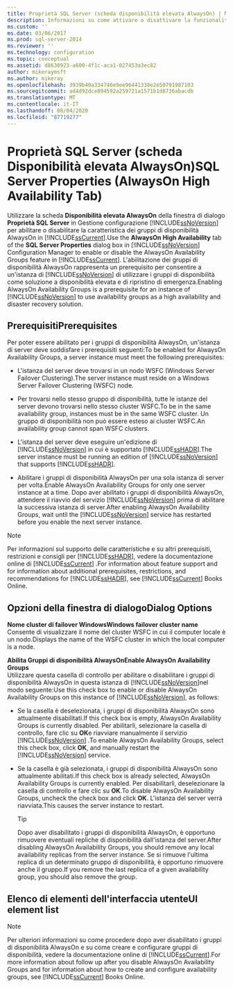 ```yaml
---
title: Proprietà SQL Server (scheda disponibilità elevata AlwaysOn) | Microsoft Docs
description: Informazioni su come attivare o disattivare la funzionalità Gruppi di disponibilità AlwaysOn in SQL Server 2014. Visualizzare i prerequisiti che l'istanza del server deve soddisfare per questa funzionalità.
ms.custom: ''
ms.date: 03/06/2017
ms.prod: sql-server-2014
ms.reviewer: ''
ms.technology: configuration
ms.topic: conceptual
ms.assetid: d8630923-a600-4f1c-aca1-027453a3ec82
author: mikeraymsft
ms.author: mikeray
ms.openlocfilehash: 3939b40a334746e9ee96441338e2e50791987103
ms.sourcegitcommit: ad4d92dce894592a259721a1571b1d8736abacdb
ms.translationtype: MT
ms.contentlocale: it-IT
ms.lasthandoff: 08/04/2020
ms.locfileid: "87719277"
---
```

# <a name="sql-server-properties-alwayson-high-availability-tab"></a><span data-ttu-id="19e90-104">Proprietà SQL Server (scheda Disponibilità elevata AlwaysOn)</span><span class="sxs-lookup"><span data-stu-id="19e90-104">SQL Server Properties (AlwaysOn High Availability Tab)</span></span>
  <span data-ttu-id="19e90-105">Utilizzare la scheda **Disponibilità elevata AlwaysOn** della finestra di dialogo **Proprietà SQL Server** in Gestione configurazione [!INCLUDE[ssNoVersion](../../includes/ssnoversion-md.md)] per abilitare o disabilitare la caratteristica dei gruppi di disponibilità AlwaysOn in [!INCLUDE[ssCurrent](../../includes/sscurrent-md.md)].</span><span class="sxs-lookup"><span data-stu-id="19e90-105">Use the **AlwaysOn High Availability** tab of the **SQL Server Properties** dialog box in [!INCLUDE[ssNoVersion](../../includes/ssnoversion-md.md)] Configuration Manager to enable or disable the AlwaysOn Availability Groups feature in [!INCLUDE[ssCurrent](../../includes/sscurrent-md.md)].</span></span> <span data-ttu-id="19e90-106">L'abilitazione dei gruppi di disponibilità AlwaysOn rappresenta un prerequisito per consentire a un'istanza di [!INCLUDE[ssNoVersion](../../includes/ssnoversion-md.md)] di utilizzare i gruppi di disponibilità come soluzione a disponibilità elevata e di ripristino di emergenza.</span><span class="sxs-lookup"><span data-stu-id="19e90-106">Enabling AlwaysOn Availability Groups is a prerequisite for an instance of [!INCLUDE[ssNoVersion](../../includes/ssnoversion-md.md)] to use availability groups as a high availability and disaster recovery solution.</span></span>  
  
##  <a name="prerequisites"></a><a name="Prerequisites"></a> <span data-ttu-id="19e90-107">Prerequisiti</span><span class="sxs-lookup"><span data-stu-id="19e90-107">Prerequisites</span></span>  
 <span data-ttu-id="19e90-108">Per poter essere abilitato per i gruppi di disponibilità AlwaysOn, un'istanza di server deve soddisfare i prerequisiti seguenti:</span><span class="sxs-lookup"><span data-stu-id="19e90-108">To be enabled for AlwaysOn Availability Groups, a server instance must meet the following prerequisites:</span></span>  
  
-   <span data-ttu-id="19e90-109">L'istanza del server deve trovarsi in un nodo WSFC (Windows Server Failover Clustering).</span><span class="sxs-lookup"><span data-stu-id="19e90-109">The server instance must reside on a Windows Server Failover Clustering (WSFC) node.</span></span>  
  
-   <span data-ttu-id="19e90-110">Per trovarsi nello stesso gruppo di disponibilità, tutte le istanze del server devono trovarsi nello stesso cluster WSFC.</span><span class="sxs-lookup"><span data-stu-id="19e90-110">To be in the same availability group, instances must be in the same WSFC cluster.</span></span> <span data-ttu-id="19e90-111">Un gruppo di disponibilità non può essere esteso ai cluster WSFC.</span><span class="sxs-lookup"><span data-stu-id="19e90-111">An availability group cannot span WSFC clusters.</span></span>  
  
-   <span data-ttu-id="19e90-112">L'istanza del server deve eseguire un'edizione di [!INCLUDE[ssNoVersion](../../includes/ssnoversion-md.md)] in cui è supportato [!INCLUDE[ssHADR](../../includes/sshadr-md.md)].</span><span class="sxs-lookup"><span data-stu-id="19e90-112">The server instance must be running an edition of [!INCLUDE[ssNoVersion](../../includes/ssnoversion-md.md)] that supports [!INCLUDE[ssHADR](../../includes/sshadr-md.md)].</span></span>  
  
-   <span data-ttu-id="19e90-113">Abilitare i gruppi di disponibilità AlwaysOn per una sola istanza di server per volta.</span><span class="sxs-lookup"><span data-stu-id="19e90-113">Enable AlwaysOn Availability Groups for only one server instance at a time.</span></span> <span data-ttu-id="19e90-114">Dopo aver abilitato i gruppi di disponibilità AlwaysOn, attendere il riavvio del servizio [!INCLUDE[ssNoVersion](../../includes/ssnoversion-md.md)] prima di abilitare la successiva istanza di server.</span><span class="sxs-lookup"><span data-stu-id="19e90-114">After enabling AlwaysOn Availability Groups, wait until the [!INCLUDE[ssNoVersion](../../includes/ssnoversion-md.md)] service has restarted before you enable the next server instance.</span></span>  
  
> [!NOTE]  
>  <span data-ttu-id="19e90-115">Per informazioni sul supporto delle caratteristiche e su altri prerequisiti, restrizioni e consigli per [!INCLUDE[ssHADR](../../includes/sshadr-md.md)], vedere la documentazione online di [!INCLUDE[ssCurrent](../../includes/sscurrent-md.md)] .</span><span class="sxs-lookup"><span data-stu-id="19e90-115">For information about feature support and for information about additional prerequisites, restrictions, and recommendations for [!INCLUDE[ssHADR](../../includes/sshadr-md.md)], see [!INCLUDE[ssCurrent](../../includes/sscurrent-md.md)] Books Online.</span></span>  
  
## <a name="dialog-options"></a><span data-ttu-id="19e90-116">Opzioni della finestra di dialogo</span><span class="sxs-lookup"><span data-stu-id="19e90-116">Dialog Options</span></span>  
 <span data-ttu-id="19e90-117">**Nome cluster di failover Windows**</span><span class="sxs-lookup"><span data-stu-id="19e90-117">**Windows failover cluster name**</span></span>  
 <span data-ttu-id="19e90-118">Consente di visualizzare il nome del cluster WSFC in cui il computer locale è un nodo.</span><span class="sxs-lookup"><span data-stu-id="19e90-118">Displays the name of the WSFC cluster in which the local computer is a node.</span></span>  
  
 <span data-ttu-id="19e90-119">**Abilita Gruppi di disponibilità AlwaysOn**</span><span class="sxs-lookup"><span data-stu-id="19e90-119">**Enable AlwaysOn Availability Groups**</span></span>  
 <span data-ttu-id="19e90-120">Utilizzare questa casella di controllo per abilitare o disabilitare i gruppi di disponibilità AlwaysOn in questa istanza di [!INCLUDE[ssNoVersion](../../includes/ssnoversion-md.md)]nel modo seguente:</span><span class="sxs-lookup"><span data-stu-id="19e90-120">Use this check box to enable or disable AlwaysOn Availability Groups on this instance of [!INCLUDE[ssNoVersion](../../includes/ssnoversion-md.md)], as follows:</span></span>  
  
-   <span data-ttu-id="19e90-121">Se la casella è deselezionata, i gruppi di disponibilità AlwaysOn sono attualmente disabilitati.</span><span class="sxs-lookup"><span data-stu-id="19e90-121">If this check box is empty, AlwaysOn Availability Groups is currently disabled.</span></span> <span data-ttu-id="19e90-122">Per abilitarli, selezionare la casella di controllo, fare clic su **OK**e riavviare manualmente il servizio [!INCLUDE[ssNoVersion](../../includes/ssnoversion-md.md)] .</span><span class="sxs-lookup"><span data-stu-id="19e90-122">To enable AlwaysOn Availability Groups, select this check box, click **OK**, and manually restart the [!INCLUDE[ssNoVersion](../../includes/ssnoversion-md.md)] service.</span></span>  
  
-   <span data-ttu-id="19e90-123">Se la casella è già selezionata, i gruppi di disponibilità AlwaysOn sono attualmente abilitati.</span><span class="sxs-lookup"><span data-stu-id="19e90-123">If this check box is already selected, AlwaysOn Availability Groups is currently enabled.</span></span> <span data-ttu-id="19e90-124">Per disabilitarli, deselezionare la casella di controllo e fare clic su **OK**.</span><span class="sxs-lookup"><span data-stu-id="19e90-124">To disable AlwaysOn Availability Groups, uncheck the check box and click **OK**.</span></span> <span data-ttu-id="19e90-125">L'istanza del server verrà riavviata.</span><span class="sxs-lookup"><span data-stu-id="19e90-125">This causes the server instance to restart.</span></span>  
  
    > [!TIP]  
    >  <span data-ttu-id="19e90-126">Dopo aver disabilitato i gruppi di disponibilità AlwaysOn, è opportuno rimuovere eventuali repliche di disponibilità dall'istanza del server.</span><span class="sxs-lookup"><span data-stu-id="19e90-126">After disabling AlwaysOn Availability Groups, you should remove any local availability replicas from the server instance.</span></span> <span data-ttu-id="19e90-127">Se si rimuove l'ultima replica di un determinato gruppo di disponibilità, è opportuno rimuovere anche il gruppo.</span><span class="sxs-lookup"><span data-stu-id="19e90-127">If you remove the last replica of a given availability group, you should also remove the group.</span></span>  
  
## <a name="ui-element-list"></a><span data-ttu-id="19e90-128">Elenco di elementi dell'interfaccia utente</span><span class="sxs-lookup"><span data-stu-id="19e90-128">UI element list</span></span>  
  
> [!NOTE]  
>  <span data-ttu-id="19e90-129">Per ulteriori informazioni su come procedere dopo aver disabilitato i gruppi di disponibilità AlwaysOn e su come creare e configurare gruppi di disponibilità, vedere la documentazione online di [!INCLUDE[ssCurrent](../../includes/sscurrent-md.md)].</span><span class="sxs-lookup"><span data-stu-id="19e90-129">For more information about follow up after you disable AlwaysOn Availability Groups and for information about how to create and configure availability groups, see [!INCLUDE[ssCurrent](../../includes/sscurrent-md.md)] Books Online.</span></span>  
  
  
